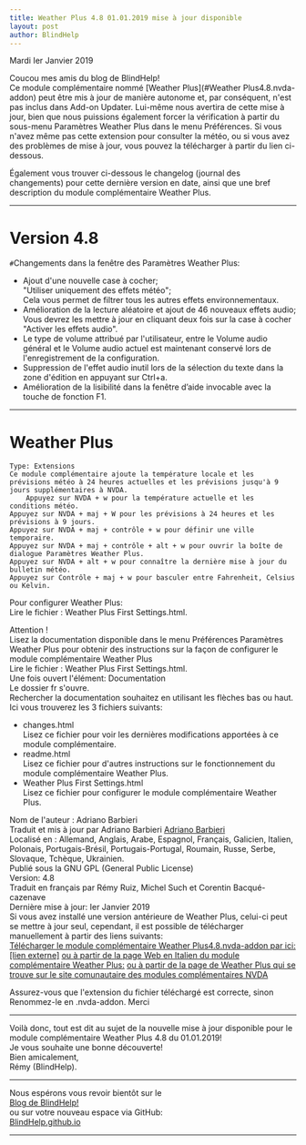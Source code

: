 ```yaml
---
title: Weather Plus 4.8 01.01.2019 mise à jour disponible
layout: post
author: BlindHelp
---
```


<footer>Mardi Ier Janvier 2019</footer>


Coucou mes amis du blog de BlindHelp!               
Ce module complémentaire nommé [Weather Plus](#Weather Plus4.8.nvda-addon) peut être mis à jour de manière autonome et, par conséquent, n'est pas inclus dans Add-on Updater. Lui-même nous  avertira de cette mise à jour, bien que nous puissions également forcer la vérification à partir du sous-menu Paramètres Weather Plus dans le menu Préférences. Si vous n'avez même pas cette extension pour consulter la météo, ou si vous avez des problèmes de mise à jour, vous pouvez la télécharger à partir du lien ci-dessous.

Également vous trouver ci-dessous le changelog (journal des changements) pour cette dernière version en date, ainsi que une bref description du module complémentaire Weather Plus.

---

# Version 4.8 #
`#`Changements dans la fenêtre des Paramètres Weather Plus:

* Ajout d'une nouvelle case à cocher;  
"Utiliser uniquement des effets météo";  
Cela vous permet de filtrer tous les autres effets environnementaux.
* Amélioration de la lecture aléatoire et ajout de 46 nouveaux effets audio;  
Vous devrez les mettre à jour en cliquant deux fois sur la case à cocher "Activer les effets audio".
* Le type de volume attribué par l'utilisateur, entre le Volume audio général et le Volume audio actuel est maintenant conservé lors de l'enregistrement de la configuration.
* Suppression de l'effet audio inutil lors de la sélection du texte dans la zone d'édition en appuyant sur Ctrl+a.
* Amélioration de la lisibilité dans la fenêtre d’aide invocable avec la touche de fonction F1.

---

# Weather Plus <a id="Weather Plus4.8.nvda-addon"></a>
    Type: Extensions
    Ce module complémentaire ajoute la température locale et les prévisions météo à 24 heures actuelles et les prévisions jusqu'à 9 jours supplémentaires à NVDA.
	    Appuyez sur NVDA + w pour la température actuelle et les conditions météo.
    Appuyez sur NVDA + maj + W pour les prévisions à 24 heures et les prévisions à 9 jours.
    Appuyez sur NVDA + maj + contrôle + w pour définir une ville temporaire.
    Appuyez sur NVDA + maj + contrôle + alt + w pour ouvrir la boîte de dialogue Paramètres Weather Plus.
    Appuyez sur NVDA + alt + w pour connaître la dernière mise à jour du bulletin météo.
    Appuyez sur Contrôle + maj + w pour basculer entre Fahrenheit, Celsius ou Kelvin.

Pour configurer Weather Plus:       
Lire le fichier : Weather Plus First Settings.html.    

Attention !    
Lisez la documentation disponible dans le menu Préférences
Paramètres Weather Plus pour obtenir des instructions sur la façon
de configurer le module complémentaire Weather Plus    
Lire le fichier : Weather Plus First Settings.html.    
Une fois ouvert l'élément: Documentation     
Le dossier fr s'ouvre.    
Rechercher la documentation souhaitez en utilisant les flèches bas ou haut.    
Ici vous trouverez les 3 fichiers suivants:    

* changes.html    
Lisez ce fichier pour voir les dernières modifications apportées à ce module complémentaire.    
* readme.html    
Lisez ce fichier pour d'autres instructions sur le fonctionnement du module complémentaire   Weather Plus.    
* Weather Plus First Settings.html    
Lisez ce fichier pour configurer le module complémentaire Weather Plus.    

Nom de l'auteur : Adriano Barbieri    
Traduit et mis à jour par Adriano Barbieri 
[Adriano Barbieri](mailto:adrianobarb@yahoo.it)    
Localisé en : Allemand, Anglais, Arabe, Espagnol, Français, Galicien, Italien, Polonais, Portugais-Brésil, Portugais-Portugal, Roumain, Russe, Serbe, Slovaque, Tchèque, Ukrainien.   
Publié sous la GNU GPL (General Public License)    
Version: 4.8    
Traduit en français par Rémy Ruiz, Michel Such et Corentin Bacqué-cazenave    
Dernière mise à jour: Ier Janvier 2019    
Si vous avez installé une version antérieure de Weather Plus, celui-ci peut se mettre à jour seul, cependant, il est possible de télécharger
manuellement à partir des liens suivants:    
[Télécharger le module
    complémentaire Weather Plus4.8.nvda-addon par ici: [lien
    externe]](http://www.nvda.it/files/plugin/weather_plus4.8.nvda-addon)
    [ou à partir de la page Web en Italien du module complémentaire Weather
    Plus:](http://www.nvda.it/weather-plus)
[ou à partir de la page de Weather Plus qui se trouve sur le site comunautaire des modules complémentaires NVDA](https://addons.nvda-project.org/addons/weatherPlus.fr.html)

Assurez-vous que l'extension du fichier téléchargé est correcte, sinon
Renommez-le en .nvda-addon.
Merci

---

Voilà donc,  tout est dit au sujet de la nouvelle mise à jour disponible pour le module complémentaire Weather Plus 4.8 du 01.01.2019!                
Je vous souhaite une bonne découverte!         
Bien amicalement,              
Rémy (BlindHelp).

---

Nous espérons vous revoir bientôt sur le      
[Blog de BlindHelp!](http://blindhelp.blogspot.fr/)                    
ou sur  votre nouveau espace via GitHub:                     
[BlindHelp.github.io](https://blindhelp.github.io)                    

---